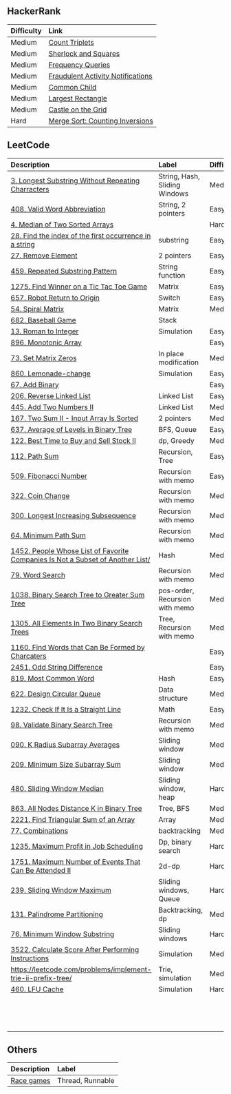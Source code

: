 
## HackerRank
|Difficulty| Link|
|:---|:---|
|Medium|[Count Triplets](hackerrank/CountTriplets.java)|
|Medium|[Sherlock and Squares](hackerrank/SherlockAndAnagrams.java)|
|Medium|[Frequency Queries](hackerrank/FreqQuery.java)|
|Medium|[Fraudulent Activity Notifications](hackerrank/FraudulentActivityNotifications.java)|
|Medium|[Common Child](hackerrank/CommonChild.java)|
|Medium|[Largest Rectangle](hackerrank/LargestRectangle.java)|
|Medium|[Castle on the Grid](hackerrank/CastleOnTheGrid.java)|
|Hard|[Merge Sort: Counting Inversions](hackerrank/CountInversions.java)|




## LeetCode  

|Description| Label | Difficulty|Solution|
|:---|:---|:---|:---|
|[3. Longest Substring Without Repeating Charracters](https://leetcode.com/problems/longest-substring-without-repeating-characters/) | String, Hash, Sliding Windows| Med| [Solution](leetcode/LongestSubstring.java)|
|[408. Valid Word Abbreviation](https://leetcode.com/problems/valid-word-abbreviation/description/)| String, 2 pointers | Easy| [Solution](leetcode/ValidWordAbbreviation.java)|
|[4. Median of Two Sorted Arrays](https://leetcode.com/problems/median-of-two-sorted-arrays/)||Hard| [Solution](leetcode/MedianSortedArray.java)|
|[28. Find the index of the first occurrence in a string](https://leetcode.com/problems/find-the-index-of-the-first-occurrence-in-a-string/)|substring|Easy| [Solution](leetcode/IndexOfFirstOccurrence.java)|
|[27. Remove Element](https://leetcode.com/problems/remove-element/)|2 pointers|Easy| [Solution](leetcode/RemoveElement.java)|
|[459. Repeated Substring Pattern](https://leetcode.com/problems/repeated-substring-pattern/)|String function|Easy| [Solution](leetcode/RepeatedSubstringPattern.java)|
|[1275. Find Winner on a Tic Tac Toe Game](https://leetcode.com/problems/find-winner-on-a-tic-tac-toe-game/)|Matrix|Easy| [Solution](leetcode/TicTacToe.java)|
|[657. Robot Return to Origin](https://leetcode.com/problems/robot-return-to-origin/)|Switch|Easy| [Solution](leetcode/RobotReturnToOrigin.java)|
|[54. Spiral Matrix](https://leetcode.com/problems/spiral-matrix/)|Matrix|Med| [Solution](leetcode/SpiralMatrix.java)|
|[682. Baseball Game](https://leetcode.com/problems/baseball-game/description/)|Stack|| [Solution](leetcode/BaseballGame.java)|
|[13. Roman to Integer](https://leetcode.com/problems/roman-to-integer/description/)|Simulation|Easy| [Solution](leetcode/RomanToInt.java)|
|[896. Monotonic Array](https://leetcode.com/problems/monotonic-array/description/)|| Easy| [Solution](leetcode/MonotonicArray.java)|
|[73. Set Matrix Zeros](https://leetcode.com/problems/set-matrix-zeroes/)|In place modification|Med| [Solution](leetcode/SetMatrixZeros.java)|
|[860. Lemonade-change](https://leetcode.com/problems/lemonade-change/)|Simulation|Easy| [Solution](leetcode/LemonadeChange.java)|
|[67. Add Binary](https://leetcode.com/problems/add-binary/)||Easy| [Solution](leetcode/AddBinary.java)|
|[206. Reverse Linked List](https://leetcode.com/problems/reverse-linked-list/)|Linked List|Easy| [Solution](leetcode/ReverseLinkedList.java)|
|[445. Add Two Numbers II](https://leetcode.com/problems/add-two-numbers-ii/description/)|Linked List|Med| [Solution](leetcode/AddTwoNumbers.java)|
|[167. Two Sum II - Input Array Is Sorted](https://leetcode.com/problems/two-sum-ii-input-array-is-sorted/)|2 pointers|Med| [Solution](leetcode/TwoSumII.java)|
|[637. Average of Levels in Binary Tree](https://leetcode.com/problems/average-of-levels-in-binary-tree/description/) |BFS, Queue| Easy| [Solution](leetcode/AverageLevelsBinaryTree.java)|
|[122. Best Time to Buy and Sell Stock II](https://leetcode.com/problems/best-time-to-buy-and-sell-stock-ii/)|dp, Greedy|Med| [Solution](leetcode/BestTimeToBuyAndSellStockII.java)|
|[112. Path Sum](https://leetcode.com/problems/path-sum/)|Recursion, Tree|Easy| [Solution](leetcode/PathSum.java)|
|[509. Fibonacci Number](https://leetcode.com/problems/fibonacci-number/)|Recursion with memo|Easy| [Solution](leetcode/FibonacciNumber.java)|
|[322. Coin Change](https://leetcode.com/problems/coin-change/)|Recursion with memo|Med| [Solution](leetcode/CoinChange.java)|
|[300. Longest Increasing Subsequence](https://leetcode.com/problems/longest-increasing-subsequence/description/)|Recursion with memo|Med| [Solution](leetcode/LongestIncreasingSubsequence.java)|
|[64. Minimum Path Sum](https://leetcode.com/problems/minimum-path-sum/)|Recursion with memo|Med| [Solution](leetcode/MinimumPathSum.java)|
|[1452. People Whose List of Favorite Companies Is Not a Subset of Another List/](https://leetcode.com/problems/people-whose-list-of-favorite-companies-is-not-a-subset-of-another-list/description/)|Hash|Med| [Solution](leetcode/PeopleWhoseFavoriteCompaniesIsNotSubset.java)|
|[79. Word Search](https://leetcode.com/problems/word-search/description/)|Recursion with memo|Med| [Solution](leetcode/WordSearch.java)|
|[1038. Binary Search Tree to Greater Sum Tree](https://leetcode.com/problems/binary-search-tree-to-greater-sum-tree/)|pos-order, Recursion with memo|Med| [Solution](leetcode/BinarySearchTreeToGreaterSumTree.java)|
|[1305. All Elements In Two Binary Search Trees](https://leetcode.com/problems/all-elements-in-two-binary-search-trees/)|Tree, Recursion with memo|Med| [Solution](leetcode/AllElementsInTwoBinarySearchTrees.java)|
|[1160. Find Words that Can Be Formed by Charcaters](https://leetcode.com/problems/find-words-that-can-be-formed-by-characters/)||Easy| [Solution](leetcode/FindWordsCanBeFormedByCharcaters.java)|
|[2451. Odd String Difference](https://leetcode.com/problems/odd-string-difference/)||Easy| [Solution](leetcode/OddStringDifference.java)|
|[819. Most Common Word](https://leetcode.com/problems/most-common-word/)|Hash|Easy| [Solution](leetcode/MostCommonWord.java)|
|[622. Design Circular Queue](https://leetcode.com/problems/design-circular-queue/)|Data structure|Med| [Solution](leetcode/MyCircularQueue.java)|
|[1232. Check If It Is a Straight Line](https://leetcode.com/problems/check-if-it-is-a-straight-line/description/)|Math|Easy| [Solution](leetcode/CheckStraightLine.java)|
|[98. Validate Binary Search Tree](https://leetcode.com/problems/validate-binary-search-tree/)|Recursion with memo|Med| [Solution](leetcode/ValidateBinarySearchTree.java)|
|[090. K Radius Subarray Averages](https://leetcode.com/problems/k-radius-subarray-averages/)|Sliding window|Med| [Solution](leetcode/KRadiusSubarrayAverages.java) |
|[209. Minimum Size Subarray Sum](https://leetcode.com/problems/minimum-size-subarray-sum/)|Sliding window|Med| [Solution](leetcode/MinimumSizeSubarraySum.java) |
|[480. Sliding Window Median](https://leetcode.com/problems/sliding-window-median/)|Sliding window, heap|Hard| [Solution](leetcode/SlidingWindowMedian.java) |
|[863. All Nodes Distance K in Binary Tree](https://leetcode.com/problems/all-nodes-distance-k-in-binary-tree/)|Tree, BFS|Med| [Solution](leetcode/AllNodesDistanceKBinaryTree.java) |
|[2221. Find Triangular Sum of an Array](https://leetcode.com/problems/find-triangular-sum-of-an-array/)|Array|Med| [Solution](leetcode/TriangularSum.java) |
|[77. Combinations](https://leetcode.com/problems/combinations/)|backtracking|Med| [Solution](leetcode/) |
|[1235. Maximum Profit in Job Scheduling](https://leetcode.com/problems/maximum-profit-in-job-scheduling/)|Dp, binary search|Hard| [Solution](leetcode/MaxProfitInJobScheduling.java) |
|[1751. Maximum Number of Events That Can Be Attended II](https://leetcode.com/problems/maximum-number-of-events-that-can-be-attended-ii/)|2d-dp|Hard| [Solution](leetcode/MaximumNumberEventsCanBeAttendedII.java) |
|[239. Sliding Window Maximum](https://leetcode.com/problems/sliding-window-maximum/)|Sliding windows, Queue|Hard| [Solution](leetcode/SlidingWindowMaximun.java) |
|[131. Palindrome Partitioning](https://leetcode.com/problems/palindrome-partitioning/)|Backtracking, dp|Medium| [Solution](leetcode/PalindromePartitioning.java) |
|[76. Minimum Window Substring](https://leetcode.com/problems/minimum-window-substring/)|Sliding windows|Hard| [Solution](leetcode/MinimumWindowSubstring.java) |
|[3522. Calculate Score After Performing Instructions](https://leetcode.com/problems/calculate-score-after-performing-instructions/)|Simulation|Med| [Solution](leetcode/CalculateScoreAfterPerformingInstructions.java) |
|https://leetcode.com/problems/implement-trie-ii-prefix-tree/|Trie, simulation|Med| [Solution](leetcode/ImplementTrie.java) |
|[460. LFU Cache](https://leetcode.com/problems/lfu-cache/)|Simulation|Hard| [Solution](leetcode/LFUCache.java) |
|||| [Solution](leetcode/) |
|||| [Solution](leetcode/) |
|||| [Solution](leetcode/) |
||||  |



## Others

|Description | Label |  
|:---|:---|
|[Race games](practice/MultiThread.java) | Thread, Runnable
